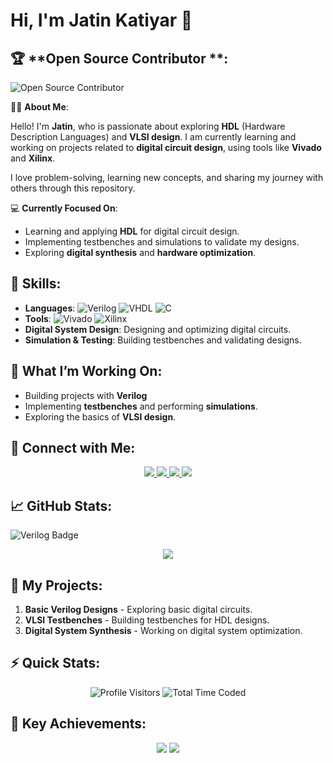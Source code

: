 # Hi, I'm Jatin Katiyar 👋

## 🏆 **Open Source Contributor **:

![Open Source Contributor](https://example.com/animated-text.gif)


🙋‍♂️ **About Me**:

Hello! I'm **Jatin**,  who is passionate about exploring **HDL** (Hardware Description Languages) and **VLSI design**. I am currently learning and working on projects related to **digital circuit design**, using tools like **Vivado** and **Xilinx**. 

I love problem-solving, learning new concepts, and sharing my journey with others through this repository.

💻 **Currently Focused On**:
- Learning and applying **HDL** for digital circuit design.
- Implementing testbenches and simulations to validate my designs.
- Exploring **digital synthesis** and **hardware optimization**.

## 🚀 **Skills**:

- **Languages**: ![Verilog](https://img.shields.io/badge/Verilog-343F47?style=for-the-badge&logo=verilog&logoColor=white) ![VHDL](https://img.shields.io/badge/VHDL-0A1D2D?style=for-the-badge&logo=vhdl&logoColor=white) ![C](https://img.shields.io/badge/C-00599C?style=for-the-badge&logo=c&logoColor=white)
- **Tools**: ![Vivado](https://img.shields.io/badge/Vivado-000000?style=for-the-badge&logo=vivado&logoColor=white) ![Xilinx](https://img.shields.io/badge/Xilinx-FF6F00?style=for-the-badge&logo=xilinx&logoColor=white)
- **Digital System Design**: Designing and optimizing digital circuits.
- **Simulation & Testing**: Building testbenches and validating designs.

## 🌱 **What I’m Working On**:

- Building projects with **Verilog**
- Implementing **testbenches** and performing **simulations**.
- Exploring the basics of **VLSI design**.

## 🔗 **Connect with Me**:

<div align="center">
  <a href="https://www.linkedin.com/in/jatin-k-8427102bb?utm_source=share&utm_campaign=share_via&utm_content=profile&utm_medium=android_app">
    <img src="https://img.shields.io/badge/LinkedIn-%230077B5.svg?&style=for-the-badge&logo=linkedin&logoColor=white" />
  </a>
  <a href="https://cleverx.com/@JATIN-KATIYAR">
    <img src="https://img.shields.io/badge/CleverX-%2310a37f.svg?&style=for-the-badge&logo=cleverx&logoColor=white" />
  </a>
  <a href="https://www.scribd.com/user/572364691/Jatin-katiyar">
    <img src="https://img.shields.io/badge/Scribd-%23FF6F00.svg?&style=for-the-badge&logo=scribd&logoColor=white" />
  </a>
 <a href="mailto:katiyarjatin943@gmail.com">
    <img src="https://img.shields.io/badge/Email-%23D14836.svg?&style=for-the-badge&logo=gmail&logoColor=white" />
  </a>
</div>

## 📈 **GitHub Stats**:

![Verilog Badge](https://img.shields.io/badge/Language-Verilog-blue?style=for-the-badge&logo=verilog&logoColor=white)

<div align="center">
  <img src="https://github-readme-stats.vercel.app/api?username=VLSIJEXA&show_icons=true&theme=radical" />
</div>


## 🔭 **My Projects**:

1. **Basic Verilog Designs** - Exploring basic digital circuits.
2. **VLSI Testbenches** - Building testbenches for HDL designs.
3. **Digital System Synthesis** - Working on digital system optimization.
## ⚡ **Quick Stats**:

<div align="center">
  <!-- Profile Visitors Count -->
  <img src="https://img.shields.io/badge/Profile%20Visitors-250-blue?style=for-the-badge&logo=github&logoColor=white" alt="Profile Visitors"/>

  <!-- Total Time Coded -->
  <img src="https://img.shields.io/badge/Total%20Time%20Coded-120%20hrs-yellow?style=for-the-badge&logo=clock&logoColor=white" alt="Total Time Coded"/>
</div>

## 🎯 **Key Achievements**:

<div align="center">
  <img src="https://img.shields.io/badge/Repositories-11-green?style=flat&logo=github&logoColor=white" />
  <img src="https://img.shields.io/badge/Stars-11-yellow?style=flat&logo=github&logoColor=white" />
</div>
